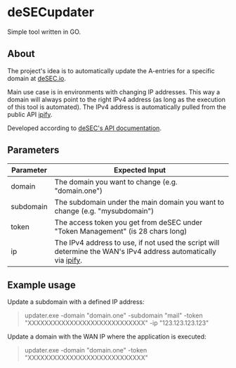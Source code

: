 # deSECupdater
Simple tool written in GO.

## About
The project's idea is to automatically update the A-entries for a specific domain at [deSEC.io](https://desec.io).

Main use case is in environments with changing IP addresses. This way a domain will always point to the right IPv4 address (as long as the execution of this tool is automated).
The IPv4 address is automatically pulled from the public API [ipify](https://www.ipify.org).

Developed according to [deSEC's API documentation](https://desec.readthedocs.io/).

## Parameters
Parameter | Expected Input
------------ | -------------
domain | The domain you want to change (e.g. "domain.one")
subdomain | The subdomain under the main domain you want to change (e.g. "mysubdomain")
token | The access token you get from deSEC under "Token Management" (is 28 chars long)
ip | The IPv4 address to use, if not used the script will determine the WAN's IPv4 address automatically via [ipify](https://www.ipify.org).

## Example usage
Update a subdomain with a defined IP address:
> updater.exe -domain "domain.one" -subdomain "mail" -token "XXXXXXXXXXXXXXXXXXXXXXXXXXXX" -ip "123.123.123.123"

Update a domain with the WAN IP where the application is executed:
> updater.exe -domain "domain.one" -token "XXXXXXXXXXXXXXXXXXXXXXXXXXXX"
